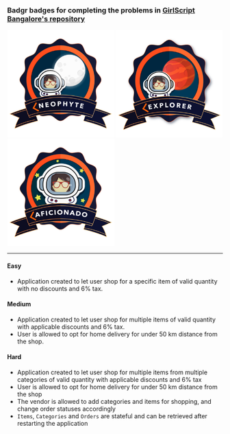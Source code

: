 ### Badgr badges for completing the problems in [GirlScript Bangalore's repository](https://github.com/girlscript-blr/code-with-girlscript-bangalore/pull/48)

<a href="https://api.eu.badgr.io/public/assertions/Ih_o7bVtSze9ri1ygahLGQ" target="blank"><img src="badges/THE_NEOPHYTE_2020-07-20.png" alt="The Neophyte" height="250px"></a>
<a href="https://api.eu.badgr.io/public/assertions/oQg7xwHmStWC7VsdGttcuA" target="blank"><img src="badges/THE_EXPLORER_2020-07-20.png" alt="The Explorer" height="250px"></a>
<a href="https://api.eu.badgr.io/public/assertions/vIZQuB9HTKKWmat5tahUCw" target="blank"><img src="badges/THE_AFICIONADO_2020-07-31.png" alt="The Aficionado" height="250px"></a>

<hr>

#### Easy

- Application created to let user shop for a specific item of valid quantity with no discounts and 6% tax.

#### Medium

- Application created to let user shop for multiple items of valid quantity with applicable discounts and 6% tax.
- User is allowed to opt for home delivery for under 50 km distance from the shop.

#### Hard

- Application created to let user shop for multiple items from multiple categories of valid quantity with applicable discounts and 6% tax
- User is allowed to opt for home delivery for under 50 km distance from the shop
- The vendor is allowed to add categories and items for shopping, and change order statuses accordingly
- `Items`, `Categories` and `Orders` are stateful and can be retrieved after restarting the application
